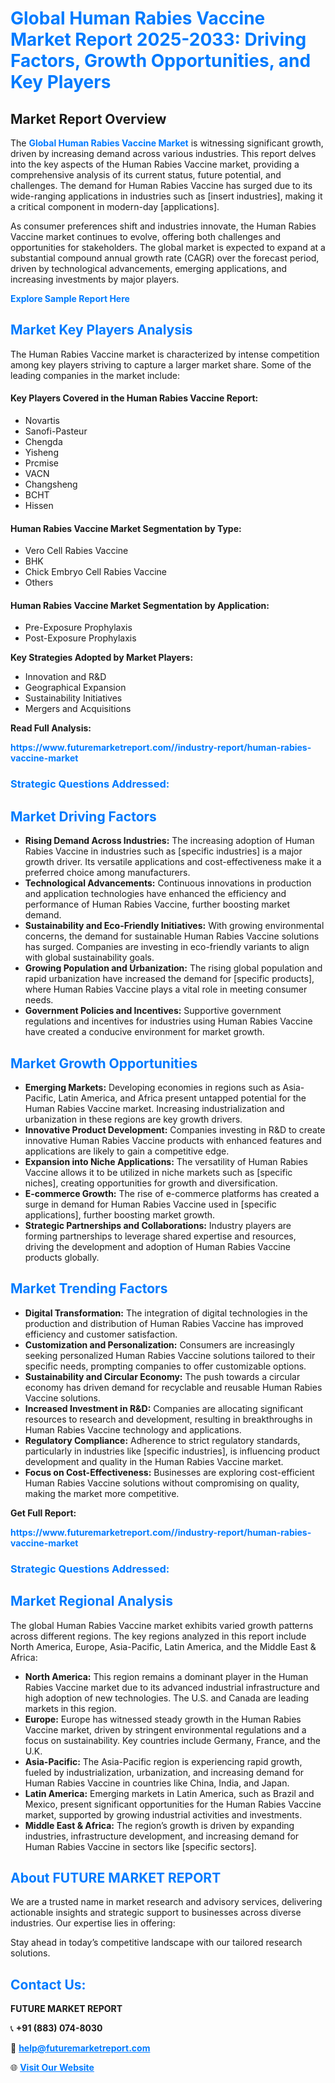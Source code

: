 <h1 style="color: #007BFF;">Global Human Rabies Vaccine Market Report 2025-2033: Driving Factors, Growth Opportunities, and Key Players</h1>

<section id="overview">
<h2>Market Report Overview</h2>
<p>The <a href="https://www.futuremarketreport.com//industry-report/human-rabies-vaccine-market" style="color: #007BFF; text-decoration: none;"><strong>Global Human Rabies Vaccine Market</strong></a> is witnessing significant growth, driven by increasing demand across various industries. This report delves into the key aspects of the Human Rabies Vaccine market, providing a comprehensive analysis of its current status, future potential, and challenges. The demand for Human Rabies Vaccine has surged due to its wide-ranging applications in industries such as [insert industries], making it a critical component in modern-day [applications].</p>
<p>As consumer preferences shift and industries innovate, the Human Rabies Vaccine market continues to evolve, offering both challenges and opportunities for stakeholders. The global market is expected to expand at a substantial compound annual growth rate (CAGR) over the forecast period, driven by technological advancements, emerging applications, and increasing investments by major players.</p>
</section>

<section id="overview">
<p><a href="https://www.futuremarketreport.com//request-sample/reportId=53060" style="color: #007BFF; text-decoration: none;"><strong>Explore Sample Report Here</strong></a></p>
</section>

<section id="key-players">
<h2 style="color: #007BFF;">Market Key Players Analysis</h2>
<p>The Human Rabies Vaccine market is characterized by intense competition among key players striving to capture a larger market share. Some of the leading companies in the market include:</p>
<h4>Key Players Covered in the Human Rabies Vaccine Report:</h4>
<ul><li>Novartis</li><li>Sanofi-Pasteur</li><li>Chengda</li><li>Yisheng</li><li>Prcmise</li><li>VACN</li><li>Changsheng</li><li>BCHT</li><li>Hissen</li></ul>
<h4>Human Rabies Vaccine Market Segmentation by Type:</h4>
<ul><li>Vero Cell Rabies Vaccine</li><li>BHK</li><li>Chick Embryo Cell Rabies Vaccine</li><li>Others</li></ul>

<h4>Human Rabies Vaccine Market Segmentation by Application:</h4>
<ul><li>Pre-Exposure Prophylaxis</li><li>Post-Exposure Prophylaxis</li></ul>
<p><strong>Key Strategies Adopted by Market Players:</strong></p>
<ul>
<li>Innovation and R&D</li>
<li>Geographical Expansion</li>
<li>Sustainability Initiatives</li>
<li>Mergers and Acquisitions</li>
</ul>
</section>

<section>
<p><strong>Read Full Analysis: </strong></p><a href="https://www.futuremarketreport.com//industry-report/human-rabies-vaccine-market" style="color: #007BFF; text-decoration: none;"><strong>https://www.futuremarketreport.com//industry-report/human-rabies-vaccine-market</strong></a>
<h3 style="color: #007BFF;">Strategic Questions Addressed:</h3>
</section>

<section id="driving-factors">
<h2 style="color: #007BFF;">Market Driving Factors</h2>
<ul>
<li><strong>Rising Demand Across Industries:</strong> The increasing adoption of Human Rabies Vaccine in industries such as [specific industries] is a major growth driver. Its versatile applications and cost-effectiveness make it a preferred choice among manufacturers.</li>
<li><strong>Technological Advancements:</strong> Continuous innovations in production and application technologies have enhanced the efficiency and performance of Human Rabies Vaccine, further boosting market demand.</li>
<li><strong>Sustainability and Eco-Friendly Initiatives:</strong> With growing environmental concerns, the demand for sustainable Human Rabies Vaccine solutions has surged. Companies are investing in eco-friendly variants to align with global sustainability goals.</li>
<li><strong>Growing Population and Urbanization:</strong> The rising global population and rapid urbanization have increased the demand for [specific products], where Human Rabies Vaccine plays a vital role in meeting consumer needs.</li>
<li><strong>Government Policies and Incentives:</strong> Supportive government regulations and incentives for industries using Human Rabies Vaccine have created a conducive environment for market growth.</li>
</ul>
</section>

<section id="growth-opportunities">
<h2 style="color: #007BFF;">Market Growth Opportunities</h2>
<ul>
<li><strong>Emerging Markets:</strong> Developing economies in regions such as Asia-Pacific, Latin America, and Africa present untapped potential for the Human Rabies Vaccine market. Increasing industrialization and urbanization in these regions are key growth drivers.</li>
<li><strong>Innovative Product Development:</strong> Companies investing in R&D to create innovative Human Rabies Vaccine products with enhanced features and applications are likely to gain a competitive edge.</li>
<li><strong>Expansion into Niche Applications:</strong> The versatility of Human Rabies Vaccine allows it to be utilized in niche markets such as [specific niches], creating opportunities for growth and diversification.</li>
<li><strong>E-commerce Growth:</strong> The rise of e-commerce platforms has created a surge in demand for Human Rabies Vaccine used in [specific applications], further boosting market growth.</li>
<li><strong>Strategic Partnerships and Collaborations:</strong> Industry players are forming partnerships to leverage shared expertise and resources, driving the development and adoption of Human Rabies Vaccine products globally.</li>
</ul>
</section>

<section id="trending-factors">
<h2 style="color: #007BFF;">Market Trending Factors</h2>
<ul>
<li><strong>Digital Transformation:</strong> The integration of digital technologies in the production and distribution of Human Rabies Vaccine has improved efficiency and customer satisfaction.</li>
<li><strong>Customization and Personalization:</strong> Consumers are increasingly seeking personalized Human Rabies Vaccine solutions tailored to their specific needs, prompting companies to offer customizable options.</li>
<li><strong>Sustainability and Circular Economy:</strong> The push towards a circular economy has driven demand for recyclable and reusable Human Rabies Vaccine solutions.</li>
<li><strong>Increased Investment in R&D:</strong> Companies are allocating significant resources to research and development, resulting in breakthroughs in Human Rabies Vaccine technology and applications.</li>
<li><strong>Regulatory Compliance:</strong> Adherence to strict regulatory standards, particularly in industries like [specific industries], is influencing product development and quality in the Human Rabies Vaccine market.</li>
<li><strong>Focus on Cost-Effectiveness:</strong> Businesses are exploring cost-efficient Human Rabies Vaccine solutions without compromising on quality, making the market more competitive.</li>
</ul>
</section>

<section>
<p><strong>Get Full Report: </strong></p><a href="https://www.futuremarketreport.com//industry-report/human-rabies-vaccine-market" style="color: #007BFF; text-decoration: none;"><strong>https://www.futuremarketreport.com//industry-report/human-rabies-vaccine-market</strong></a>
<h3 style="color: #007BFF;">Strategic Questions Addressed:</h3>
</section>


<section id="regional-analysis">
<h2 style="color: #007BFF;">Market Regional Analysis</h2>
<p>The global Human Rabies Vaccine market exhibits varied growth patterns across different regions. The key regions analyzed in this report include North America, Europe, Asia-Pacific, Latin America, and the Middle East & Africa:</p>
<ul>
<li><strong>North America:</strong> This region remains a dominant player in the Human Rabies Vaccine market due to its advanced industrial infrastructure and high adoption of new technologies. The U.S. and Canada are leading markets in this region.</li>
<li><strong>Europe:</strong> Europe has witnessed steady growth in the Human Rabies Vaccine market, driven by stringent environmental regulations and a focus on sustainability. Key countries include Germany, France, and the U.K.</li>
<li><strong>Asia-Pacific:</strong> The Asia-Pacific region is experiencing rapid growth, fueled by industrialization, urbanization, and increasing demand for Human Rabies Vaccine in countries like China, India, and Japan.</li>
<li><strong>Latin America:</strong> Emerging markets in Latin America, such as Brazil and Mexico, present significant opportunities for the Human Rabies Vaccine market, supported by growing industrial activities and investments.</li>
<li><strong>Middle East & Africa:</strong> The region’s growth is driven by expanding industries, infrastructure development, and increasing demand for Human Rabies Vaccine in sectors like [specific sectors].</li>
</ul>
</section>

<footer>
<h2 style="color: #007BFF;">About FUTURE MARKET REPORT</h2>
<p>We are a trusted name in market research and advisory services, delivering actionable insights and strategic support to businesses across diverse industries. Our expertise lies in offering:</p>

<p>Stay ahead in today’s competitive landscape with our tailored research solutions.</p>

<h2 style="color: #007BFF;">Contact Us:</h2>
<p><strong>FUTURE MARKET REPORT</strong></p>
<p>📞 <strong>+91 (883) 074-8030</strong></p>
<p>📧 <strong><a href="mailto:help@futuremarketreport.com" style="color: #007BFF;">help@futuremarketreport.com</a></strong></p>
<p>🌐 <strong><a href="https://www.futuremarketreport.com/" style="color: #007BFF;">Visit Our Website</a></strong></p>
</footer>